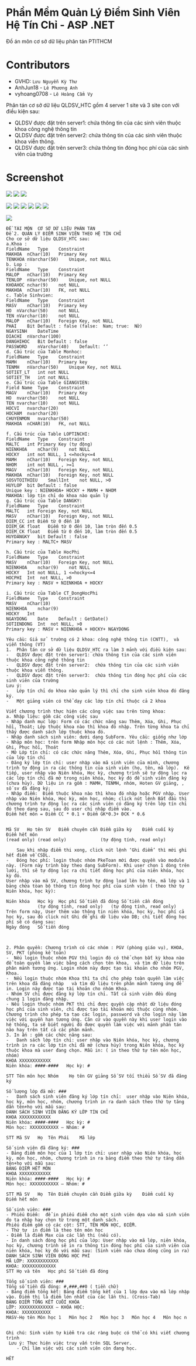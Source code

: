# Phần Mềm Quản Lý Điểm Sinh Viên Hệ Tín Chỉ - ASP .NET
 Đồ án môn cơ sở dữ liệu phân tán PTITHCM
 # Contributors
 - GVHD: `Lưu Nguyễn Kỳ Thư`
 - AnhJun18 - `Lê Phương Anh`
 - vyhoang0708 - `Lê Hoàng Cẩm Vy`

 Phân tán cơ sở dữ liệu QLDSV_HTC gồm 4 server 1 site và 3 site con với điều kiện sau: 
-	QLDSV được đặt trên server1: chứa thông tin của các sinh viên thuộc khoa công nghệ thông tin
-	QLDSV được đặt trên server2:  chứa thông tin của các sinh viên thuộc khoa viễn thông.
-	QLDSV được đặt trên server3:  chứa thông tin đóng học phí của các sinh viên của trường
# Screenshot
![](https://user-images.githubusercontent.com/81857289/171660673-c0066924-861b-4429-98c2-9a5fd8e3679e.png)
![](https://user-images.githubusercontent.com/81857289/171661037-aba6c165-d35d-49e7-b75b-b97a056dea5d.png)
![](https://user-images.githubusercontent.com/81857289/171661085-6fb2a4ff-8847-4444-816a-5bb9f7f89d56.png)

![](https://user-images.githubusercontent.com/81857289/171661139-acebfeba-2495-4a4c-9fe1-0d81c3e89a3b.png)
![](https://user-images.githubusercontent.com/81857289/171661247-d10493eb-c8e6-4967-ba50-38865f178352.png)
![](https://user-images.githubusercontent.com/81857289/171661442-a10aa488-fbb4-4499-98b7-76b31621fc3c.png)
![](https://user-images.githubusercontent.com/81857289/171661488-ce5081aa-2355-45b4-ab69-fd1b4a156d20.png)
![](https://user-images.githubusercontent.com/81857289/171661654-4d7ef1fe-3f06-40d6-a928-38e75401f8e5.png)
![](https://user-images.githubusercontent.com/81857289/171661939-e29cfba4-66e9-4596-87f1-4b18e4021442.png)

![](https://user-images.githubusercontent.com/81857289/171662046-cfd00ceb-7fc9-4dbf-a34d-ae72a5505ed5.png)



~~~~
ĐỀ TÀI MÔN  CƠ SỞ DỮ LIỆU PHÂN TÁN
Đề 2. QUẢN LÝ ĐIỂM SINH VIÊN THEO HỆ TÍN CHỈ
Cho cơ sở dữ liệu QLDSV_HTC sau:
a.Khoa :
FieldName	Type	Constraint
MAKHOA	nChar(10)	Primary Key
TENKHOA	nVarchar(50)	Unique, not NULL
b. Lop :
FieldName	Type	Constraint
MALOP	nChar(10)	Primary Key
TENLOP	nVarchar(50)	Unique, not NULL
KHOAHOC	nchar(9)	not NULL
MAKHOA	nChar(10)	FK, not NULL
c. Table Sinhvien:
FieldName	Type	Constraint
MASV	nChar(10)	Primary key
HO	nVarchar(50)	not NULL
TEN	nVarchar(10)	not NULL
MALOP	nChar(10)	Foreign Key, not NULL
PHAI	Bit	Default : false (false:  Nam; true:  Nữ)
NGAYSINH	DateTime	
DIACHI	nVarchar(100)	
DANGHIHOC	Bit	Default : false
PASSWORD	nVarchar(40)	Default: ‘’
d. Cấu trúc của Table Monhoc:
FieldName	Type	Constraint
MAMH	nChar(10)	Primary key
TENMH	nVarchar(50)	Unique Key, not NULL
SOTIET_LT	int	not NULL
SOTIET_TH	int	not NULL
e. Cấu trúc của Table GIANGVIEN:
Field Name	Type	Constraint
MAGV	nChar(10)	Primary Key
HO	nvarchar(50)	not NULL
TEN	nvarchar(10)	not NULL
HOCVI	nvarchar(20)	
HOCHAM	nvarchar(20)	
CHUYENMON	nvarchar(50)	
MAKHOA	nCHAR(10)	FK, not NULL

f. Cấu trúc của Table LOPTINCHI:
FieldName	Type	Constraint
MALTC	int	Primary Key (tự động)
NIENKHOA	nChar(9)	not NULL
HOCKY	int	not NULL, 1 <=hocky<=4
MAMH	nChar(10)	Foreign Key, not NULL
NHOM	int	not NULL , >=1
MAGV	nChar(10)	Foreign Key, not NULL
MAKHOA	nChar(10)	Foreign Key, not NULL
SOSVTOITHIEU	SmallInt	not NULL, >0
HUYLOP	bit	Default : false
Unique key : NIENKHOA+ HOCKY + MAMH + NHOM
MAKHOA: lớp tín chỉ do khoa nào quản lý
g. Cấu trúc của Table DANGKY:
FieldName	Type	Constraint
MALTC	int	Foreign Key, not NULL
MASV	nChar(10)	Foreign Key, not NULL
DIEM_CC	int	Điểm từ 0 đến 10
DIEM_GK	float	Điểm từ 0 đến 10, làm tròn đến 0.5
DIEM_CK	float	Điểm từ 0 đến 10, làm tròn đến 0.5
HUYDANGKY	bit	Default : false
Primary key : MALTC+ MASV 

h. Cấu trúc của Table HocPhi
FieldName	Type	Constraint
MASV	nChar(10)	Foreign Key, not NULL
NIENKHOA	nchar(9)	not NULL
HOCKY	Int	not NULL, 1 <=hocky<=4
HOCPHI	Int	 not NULL, >0
Primary key : MASV + NIENKHOA + HOCKY

i. Cấu trúc của Table CT_DongHocPhi
FieldName	Type	Constraint
MASV	nChar(10)	
NIENKHOA	nchar(9)	
HOCKY	Int	 
NGAYDONG	Date	Default : GetDate()
SOTIENDONG	Int	 not NULL, >0
Primary key : MASV + NIENKHOA + HOCKY+ NGAYDONG

Yêu cầu: Giả sử  trường có 2 khoa: công nghệ thông tin (CNTT),  và viễn thông (VT)
1.	Phân tán cơ sở dữ liệu QLDSV_HTC ra làm 3 mảnh với điều kiện sau: 
-	QLDSV được đặt trên server1: chứa thông tin của các sinh viên thuộc khoa công nghệ thông tin
-	QLDSV được đặt trên server2:  chứa thông tin của các sinh viên thuộc khoa viễn thông.
-	QLDSV được đặt trên server3:  chứa thông tin đóng học phí của các sinh viên của trường
Lưu ý: 
-	Lớp tín chỉ do khoa nào quản lý thì chỉ cho sinh viên khoa đó đăng ký. 
-	Một giảng viên có thể dạy các lớp tín chỉ thuộc cả 2 khoa

Viết chương trình thực hiện các công việc sau trên từng khoa:
a. Nhập liệu: gồm các công việc sau
- Nhập danh mục lớp: Form có các chức năng sau Thêm, Xóa, Ghi, Phục hồi, Thoát; Lớp thuộc khoa nào thì khoa đó nhập. Trên từng khoa ta chỉ thấy được danh sách lớp thuộc khoa đó.
- Nhập danh sách sinh viên: dưới dạng SubForm. Yêu cầu: giống như lớp
- Nhập môn học: trên form Nhập môn học có các nút lệnh : Thêm, Xóa,  Ghi, Phục hồi, Thoát
- Mở Lớp tín chỉ: có các chức năng Thêm, Xóa, Ghi, Phục hồi thông tin của lớp tín chỉ
- Đăng ký lớp tín chỉ: user nhập vào mã sinh viên của mình, chương trình tự động in ra các thông tin của sinh viên (họ, tên, mã lớp).  Kế tiếp, user nhập vào Niên khóa, Học kỳ, chương trình sẽ tự động lọc ra các lớp tín chỉ đã mở trong niên khóa, học kỳ đó để sinh viên đăng ký (chưa hủy). Dữ liệu in ra gồm : MAMH, TENMH, nhóm, Hoten GV giảng, , số sv đã đăng ký;
- Nhập điểm:  Điểm thuộc khoa nào thì khoa đó nhập hoặc PGV nhập. User nhập vào Niên khóa, Học kỳ, môn học, nhóm; click nút lệnh Bắt đầu thì chương trình tự động lọc ra các sinh viên có đăng ký trên lớp tín chỉ đó theo dạng sau, sau đó user chỉ nhập điểm vào. 
Điểm hết môn = Điểm CC * 0.1 + Điểm GK*0.3+ ĐCK * 0.6 
 
 
Mã SV	Họ tên SV	Điểm chuyên cần	Điểm giữa kỳ	Điểm cuối kỳ	Điểm hết môn
(read only)	(read only)				(tự động tính, read only)
					
    Sau khi nhập điểm thi xong, click nút lệnh ‘Ghi điểm’ thì mới ghi hết điểm về CSDL. 
-	Đóng học phí: login thuộc nhóm PkeToan mới được quyền vào module này. (Form này trình bày theo dạng SubForm). Khi user chọn 1 dòng trên lưới, thì sẽ tự động lọc ra chi tiết đóng học phí của niên khóa, học kỳ đó.
User nhập vào mã SV, chương trình tự động load lên họ tên, mã lớp và 1 bảng chứa tòan bộ thông tin đóng học phí của sinh viên ( theo thứ tự Niên khóa, học kỳ):

Niên khóa	Học kỳ	Học phí	Số tiền đã đóng	Số tiền cần đóng
 			(tự động tính, read only)	(tự động tính, read only)
Trên form này, User thêm vào thông tin niên khóa, học kỳ, học phí cả học kỳ, sau đó click nút Ghi để ghi dữ liệu vào DB; chi tiết đóng học phí sẽ có dạng sau:
Ngày đóng	Số tiền đóng
	


2. Phân quyền: Chương trình có các nhóm : PGV (phòng giáo vụ), KHOA, SV, PKT (phòng kế toán)
-  Nếu login thuộc nhóm PGV thì login đó có thể chọn bất kỳ khoa nào để toàn quyền làm việc bằng cách chọn tên khoa,  và tìm dữ liệu trên phân mảnh tương ứng. Login nhóm này được tạo tài khoản cho nhóm PGV, Khoa.  
-  Nếu login thuộc nhóm Khoa thì ta chỉ cho phép toàn quyền làm việc trên khoa đã đăng nhập   và tìm dữ liệu trên phân mảnh tương ứng để in. Login này được tạo tài khoản cho nhóm Khoa.
- Nhóm SV chỉ được đăng ký lớp tín chỉ. Tất cả sinh viên đều dùng chung 1 login đăng nhập.
- Nếu login thuộc nhóm PKT thì chỉ được quyền cập nhật dữ liệu đóng học phí của sinh viên, chỉ được tạo tài khoản mới thuộc cùng nhóm.
Chương trình cho phép ta tạo các login, password và cho login này làm việc với quyền hạn tương ứng. Căn cứ vào quyền này khi user login vào hệ thống, ta sẽ biết người đó được quyền làm việc với mảnh phân tán nào hay trên tất cả các phân mảnh. 
3. In ấn : gồm các chức năng sau:
-	Danh sách lớp tín chỉ: user nhập vào Niên khóa, học kỳ, chương trình in ra các lớp tín chỉ đã mở (chưa hủy) trong Niên khóa, học kỳ thuộc khoa mà user đang chọn. Mẫu in: ( in theo thứ tự tên môn học, nhóm)
KHOA XXXXXXXXXXXX
Niên khóa: ####-####   Học kỳ: #

STT	Tên môn học	Nhóm	Họ tên GV giảng	Số SV tối thiểu	Số SV đã đăng ký
					
Số lượng lớp đã mở: ###
-	Danh sách sinh viên đăng ký lớp tín chỉ:  user nhập vào Niên khóa, học kỳ, môn học, nhóm, chương trình in ra danh sách theo thứ tự tăng dần tên+họ với mẫu sau:
DANH SÁCH SINH VIÊN ĐĂNG KÝ LỚP TÍN CHỈ
KHOA XXXXXXXXXXXX
Niên khóa: ####-####   Học kỳ: #
Môn học: XXXXXXXXXXX – Nhóm: #

STT	Mã SV	Họ	Tên	Phái	Mã lớp
					
Số sinh viên đã đăng ký: ###
- Bảng điểm môn học của 1 lớp tín chỉ: user nhập vào Niên khóa, học kỳ, môn học, nhóm, chương trình in ra bảng điểm theo thứ tự tăng dần tên+họ với mẫu sau:
BẢNG ĐIỂM HẾT MÔN
KHOA XXXXXXXXXXXX
Niên khóa: ####-####   Học kỳ: #
Môn học: XXXXXXXXXXX – Nhóm: #

STT	Mã SV	Họ	Tên	Điểm chuyên cần	Điểm giữa kỳ	Điểm cuối kỳ	Điểm hết môn
							
Số sinh viên: ###
- Phiếu Điểm:  để in phiếu điểm cho một sinh viên dựa vào mã sinh viên do ta nhập hay chọn từ trong một danh sách.
Phiếu điểm gồm có các cột: STT, TÊN MÔN HỌC, ĐIỂM.
- Thứ tự  in điểm là theo tên môn học
- Điểm là điểm Max của các lần thi (nếu có).
- In danh sách đóng học phí của lớp: User nhập vào mã lớp, niên khóa, học kỳ, chương trình sẽ in ra thông tin đóng học phí của sinh viên của niên khóa, học kỳ đó với mẫu sau: (Sinh viên nào chưa đóng cũng in ra)
DANH SÁCH SINH VIÊN ĐÓNG HỌC PHÍ
MÃ LỚP: XXXXXXXXXXXX
KHOA: XXXXXXXXXXXXX
STT	Họ và tên	Học phí	Số tiền đã đóng
			
Tổng số sinh viên: ###
Tổng số tiền đã đóng: #,###,##0 ( tiền chữ) 
- Bảng điểm tổng kết: Bảng điểm tổng kết của 1 lớp dựa vào mã lớp nhập vào. Điểm thi là điểm lớn nhất của các lần thi. (Cross-Tab)   
BẢNG ĐIỂM TỔNG KẾT CUỐI KHÓA
LỚP: XXXXXXXXXXXXX – KHÓA HỌC: 
KHOA: XXXXXXXXXXX
MASV-Họ tên	Môn học 1	Môn học 2	Môn học 3	Môn học 4	Môn học n
					

Ghi chú: Sinh viên tự kiểm tra các ràng buộc có thể có khi viết chương trình
 Lưu ý: Thực hiện việc truy vấn trên SQL Server.
   	- Chỉ làm việc với các sinh viên còn đang học.

HẾT 


